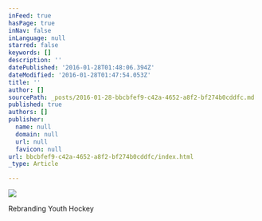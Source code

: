 ```yaml
---
inFeed: true
hasPage: true
inNav: false
inLanguage: null
starred: false
keywords: []
description: ''
datePublished: '2016-01-28T01:48:06.394Z'
dateModified: '2016-01-28T01:47:54.053Z'
title: ''
author: []
sourcePath: _posts/2016-01-28-bbcbfef9-c42a-4652-a8f2-bf274b0cddfc.md
published: true
authors: []
publisher:
  name: null
  domain: null
  url: null
  favicon: null
url: bbcbfef9-c42a-4652-a8f2-bf274b0cddfc/index.html
_type: Article

---
```

![](https://s3-us-west-2.amazonaws.com/the-grid-img/p/91186cdcc0e0f56b5883e593763057423192a393.png)

Rebranding Youth Hockey